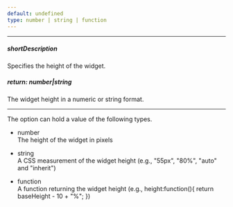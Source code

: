 ```yaml
---
default: undefined
type: number | string | function
---
```

---
##### shortDescription
Specifies the height of the widget.

##### return: number|string
The widget height in a numeric or string format.

---
The option can hold a value of the following types.

- number  
The height of the widget in pixels

- string  
A CSS measurement of the widget height (e.g., "55px", "80%", "auto" and "inherit")

- function  
A function returning the widget height (e.g., height:function(){ return baseHeight - 10 + "%"; })